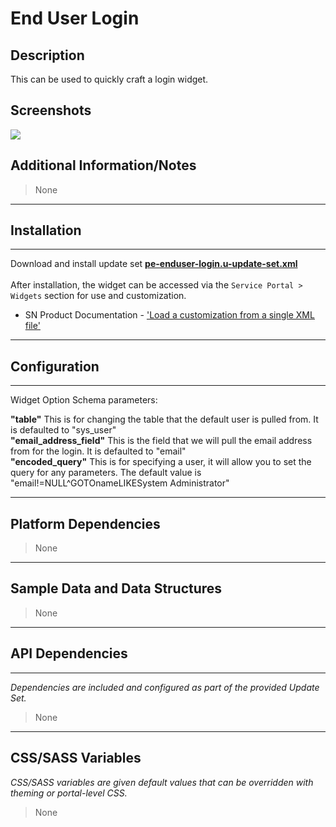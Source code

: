 # End User Login

## Description

This can be used to quickly craft a login widget.

## Screenshots
![](../../images/pe-enduser-login.png)

## Additional Information/Notes
> None
---
## Installation
---
Download and install update set **[pe-enduser-login.u-update-set.xml](https://github.com/platform-experience/serviceportal-widget-library/blob/master/user-login/pe-enduser-login/pe-enduser-login.u-update-set.xml)** <br/><br/>
After installation, the widget can be accessed via the `Service Portal > Widgets` section for use and customization.<br/>
* SN Product Documentation - ['Load a customization from a single XML file'](https://docs.servicenow.com/bundle/istanbul-application-development/page/build/system-update-sets/task/t_LoadCustomizationsFromAnXMLFile.html)

---
## Configuration
---
Widget Option Schema parameters:

**"table"** This is for changing the table that the default user is pulled from. It is defaulted to "sys_user"<br/>
**"email_address_field"** This is the field that we will pull the email address from for the login. It is defaulted to "email"<br/>
**"encoded_query"** This is for specifying a user, it will allow you to set the query for any parameters. The default value is "email!=NULL^GOTOnameLIKESystem Administrator"<br/>

---
## Platform Dependencies
> None
---
## Sample Data and Data Structures
> None
---
## API Dependencies
---
<i>Dependencies are included and configured as part of the provided Update Set.</i>
> None
---
## CSS/SASS Variables
_CSS/SASS variables are given default values that can be overridden with theming or portal-level CSS._
> None